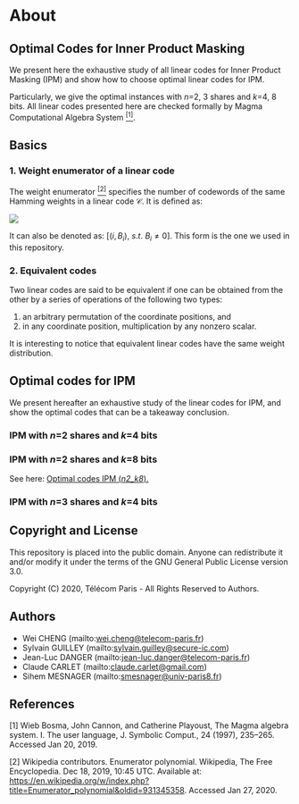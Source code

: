 
# About

## Optimal Codes for Inner Product Masking

We present here the exhaustive study of all linear codes for Inner Product Masking (IPM) and show how to choose optimal linear codes for IPM. 

Particularly, we give the optimal instances with *n*=2, 3 shares and *k*=4, 8 bits. All linear codes presented here are checked formally by Magma Computational Algebra System [<sup>[1]</sup>](http://magma.maths.usyd.edu.au/magma/).

## Basics

### 1. Weight enumerator of a linear code

The weight enumerator [<sup>[2]</sup>](https://en.wikipedia.org/wiki/Enumerator_polynomial) specifies the number of codewords of the same Hamming weights in a linear code $\mathcal{C}$. It is defined as:

<img src="http://latex.codecogs.com/gif.latex?W_\mathcal{C}(X, Y) = \sum_{i=0}^n B_iX^{n-i}Y^i" />

It can also be denoted as: $[ (i, B_i), ~s.t. ~B_i\neq 0]$. This form is the one we used in this repository.

### 2. Equivalent codes

Two linear codes are said to be equivalent if one can be obtained from the other by a series of operations of the following two types:

1) an arbitrary permutation of the coordinate positions, and
2) in any coordinate position, multiplication by any nonzero scalar.

It is interesting to notice that equivalent linear codes have the same weight distribution.

## Optimal codes for IPM

We present hereafter an exhaustive study of the linear codes for IPM, and show the optimal codes that can be a takeaway conclusion.

### IPM with *n*=2 shares and *k*=4 bits

### IPM with *n*=2 shares and *k*=8 bits
See here: [Optimal codes IPM (*n2_k8*).](https://nbviewer.jupyter.org/github/Qomo-CHENG/OC-IPM/blob/master/ipm_codes_n2k8.ipynb)



### IPM with *n*=3 shares and *k*=4 bits

## Copyright and License

This repository is placed into the public domain. Anyone can redistribute it and/or modify it under the terms of the GNU General Public License version 3.0.

Copyright (C) 2020, Télécom Paris - All Rights Reserved to Authors.

## Authors
- Wei CHENG (mailto:wei.cheng@telecom-paris.fr)
- Sylvain GUILLEY (mailto:sylvain.guilley@secure-ic.com)
- Jean-Luc DANGER (mailto:jean-luc.danger@telecom-paris.fr)
- Claude CARLET (mailto:claude.carlet@gmail.com)
- Sihem MESNAGER (mailto:smesnager@univ-paris8.fr)


## References
[1] Wieb Bosma, John Cannon, and Catherine Playoust, The Magma algebra system. I. The user language, J. Symbolic Comput., 24 (1997), 235–265. Accessed Jan 20, 2019.

[2] Wikipedia contributors. Enumerator polynomial. Wikipedia, The Free Encyclopedia. Dec 18, 2019, 10:45 UTC. Available at: https://en.wikipedia.org/w/index.php?title=Enumerator_polynomial&oldid=931345358. Accessed Jan 27, 2020.
